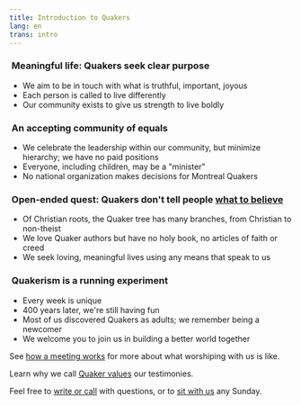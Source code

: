 ```yaml
---
title: Introduction to Quakers
lang: en
trans: intro
---
```

### <i class="fab fa-fly fa-fw fa-2x color-1-light-text down_a_bit"></i> &nbsp;Meaningful life: Quakers seek clear purpose
  * We aim to be in touch with what is truthful, important, joyous 
  * Each person is called to live differently 
  * Our community exists to give us strength to live boldly

### <i class="fas fa-arrows-alt-h fa-fw fa-2x color-1-text down_a_bit"></i> &nbsp;An accepting community of equals
  * We celebrate the leadership within our community, but minimize hierarchy; we have no paid positions
  * Everyone, including children, may be a "minister"
  * No national organization makes decisions for Montreal Quakers

### <i class="fas fa-road fa-fw fa-2x color-1-dark-text down_a_bit"></i> &nbsp;Open-ended quest: Quakers don't tell people [what to believe](/testimonies.html) 
  * Of Christian roots, the Quaker tree has many branches, from Christian to non-theist
  * We love Quaker authors but have no holy book, no articles of faith or creed
  * We seek loving, meaningful lives using any means that speak to us

### <i class="fas fa-vial fa-fw fa-2x color-1-light-text down_a_bit"></i> &nbsp;Quakerism is a running experiment
  * Every week is unique
  * 400 years later, we're still having fun
  * Most of us discovered Quakers as adults; we remember being a newcomer
  * We welcome you to join us in building a better world together

See [how a meeting works](/about.html) for more about what worshiping with us is like.

Learn why we call [Quaker values](/testimonies.html) our testimonies.

Feel free to [write or call](/contact.html) with questions, or to [sit with us](/directions) any Sunday.
